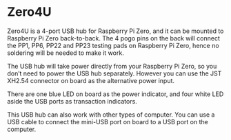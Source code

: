 <!--
---
name: Zero4U
class: board
type: usb
formfactor: pHAT
image: 'zero4u.png'
manufacturer: UUGear
description: 4-port USB hub for Raspberry Pi Zero
url: http://www.uugear.com/product/zero4u/
buy: http://www.uugear.com/product/zero4u/
pincount: 40
eeprom: no
power: 5v
-->
# Zero4U

Zero4U is a 4-port USB hub for Raspberry Pi Zero, and it can be mounted to Raspberry Pi Zero back-to-back. The 4 pogo pins on the back will connect the PP1, PP6, PP22 and PP23 testing pads on Raspberry Pi Zero, hence no soldering will be needed to make it work.

The USB hub will take power directly from your Raspberry Pi Zero, so you don’t need to power the USB hub separately. However you can use the JST XH2.54 connector on board as the alternative power input.

There are one blue LED on board as the power indicator, and four white LED aside the USB ports as transaction indicators.

This USB hub can also work with other types of computer. You can use a USB cable to connect the mini-USB port on board to a USB port on the computer.
